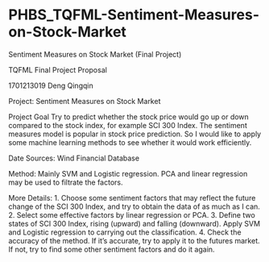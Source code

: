 # PHBS_TQFML-Sentiment-Measures-on-Stock-Market
Sentiment Measures on Stock Market (Final Project)

TQFML Final Project Proposal

1701213019 Deng Qingqin

Project: Sentiment Measures on Stock Market

Project Goal
    Try to predict whether the stock price would go up or down compared to the stock index, for example SCI 300 Index. The sentiment measures model is popular in stock price prediction. So I would like to apply some machine learning methods to see whether it would work efficiently.
    
Date Sources:
    Wind Financial Database
    
Method:
    Mainly SVM and Logistic regression. PCA and linear regression may be used to filtrate the factors.
    
More Details:
    1. Choose some sentiment factors that may reflect the future change of the SCI 300 Index, and try to obtain the data of as much as I can.
    2. Select some effective factors by linear regression or PCA.
    3. Define two states of SCI 300 Index, rising (upward) and falling (downward). Apply SVM and Logistic regression to carrying out the classification.
    4. Check the accuracy of the method. If it’s accurate, try to apply it to the futures market. If not, try to find some other sentiment factors and do it again.
